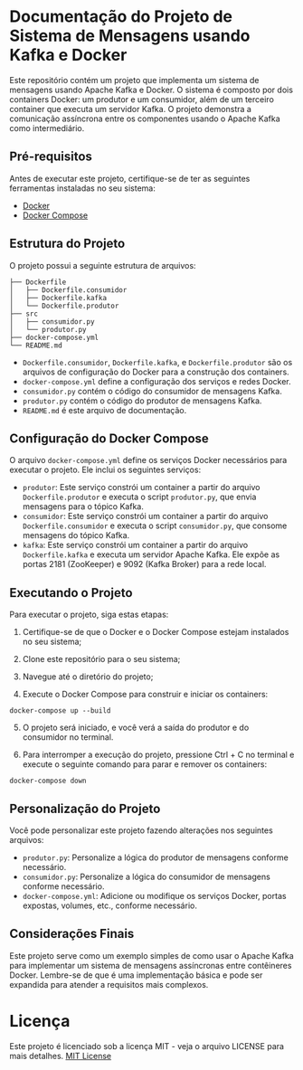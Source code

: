 # Documentação do Projeto de Sistema de Mensagens usando Kafka e Docker

Este repositório contém um projeto que implementa um sistema de mensagens usando Apache Kafka e Docker. O sistema é composto por dois containers Docker: um produtor e um consumidor, além de um terceiro container que executa um servidor Kafka. O projeto demonstra a comunicação assíncrona entre os componentes usando o Apache Kafka como intermediário.

## Pré-requisitos

Antes de executar este projeto, certifique-se de ter as seguintes ferramentas instaladas no seu sistema:

- [Docker](https://www.docker.com/)
- [Docker Compose](https://docs.docker.com/compose/)

## Estrutura do Projeto

O projeto possui a seguinte estrutura de arquivos:

````
├── Dockerfile
│   ├── Dockerfile.consumidor
│   ├── Dockerfile.kafka
│   └── Dockerfile.produtor
├── src
│   ├── consumidor.py
│   └── produtor.py
├── docker-compose.yml
└── README.md
````

- `Dockerfile.consumidor`, `Dockerfile.kafka`, e `Dockerfile.produtor` são os arquivos de configuração do Docker para a construção dos containers.
- `docker-compose.yml` define a configuração dos serviços e redes Docker.
- `consumidor.py` contém o código do consumidor de mensagens Kafka.
- `produtor.py` contém o código do produtor de mensagens Kafka.
- `README.md` é este arquivo de documentação.

## Configuração do Docker Compose

O arquivo `docker-compose.yml` define os serviços Docker necessários para executar o projeto. Ele inclui os seguintes serviços:

- `produtor`: Este serviço constrói um container a partir do arquivo `Dockerfile.produtor` e executa o script `produtor.py`, que envia mensagens para o tópico Kafka.
- `consumidor`: Este serviço constrói um container a partir do arquivo `Dockerfile.consumidor` e executa o script `consumidor.py`, que consome mensagens do tópico Kafka.
- `kafka`: Este serviço constrói um container a partir do arquivo `Dockerfile.kafka` e executa um servidor Apache Kafka. Ele expõe as portas 2181 (ZooKeeper) e 9092 (Kafka Broker) para a rede local.

## Executando o Projeto

Para executar o projeto, siga estas etapas:
1. Certifique-se de que o Docker e o Docker Compose estejam instalados no seu sistema;

2. Clone este repositório para o seu sistema;

3. Navegue até o diretório do projeto;

4. Execute o Docker Compose para construir e iniciar os containers:
```
docker-compose up --build
```
5. O projeto será iniciado, e você verá a saída do produtor e do consumidor no terminal.

6. Para interromper a execução do projeto, pressione Ctrl + C no terminal e execute o seguinte comando para parar e remover os containers:
```
docker-compose down
```

## Personalização do Projeto

Você pode personalizar este projeto fazendo alterações nos seguintes arquivos:

- `produtor.py`: Personalize a lógica do produtor de mensagens conforme necessário.
- `consumidor.py`: Personalize a lógica do consumidor de mensagens conforme necessário.
- `docker-compose.yml`: Adicione ou modifique os serviços Docker, portas expostas, volumes, etc., conforme necessário.

## Considerações Finais
Este projeto serve como um exemplo simples de como usar o Apache Kafka para implementar um sistema de mensagens assíncronas entre contêineres Docker. Lembre-se de que é uma implementação básica e pode ser expandida para atender a requisitos mais complexos.

# Licença

Este projeto é licenciado sob a licença MIT - veja o arquivo LICENSE para mais detalhes. [MIT License](./LICENSE)
